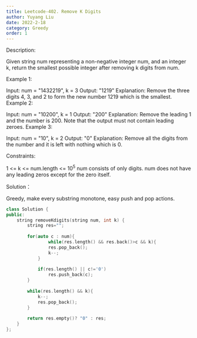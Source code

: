```yaml
---
title: Leetcode-402. Remove K Digits
author: Yuyang Liu
date: 2022-2-18
category: Greedy
order: 1
---
```


Description:

Given string num representing a non-negative integer num, and an integer k, return the smallest possible integer after removing k digits from num.

 

Example 1:

Input: num = "1432219", k = 3
Output: "1219"
Explanation: Remove the three digits 4, 3, and 2 to form the new number 1219 which is the smallest.
Example 2:

Input: num = "10200", k = 1
Output: "200"
Explanation: Remove the leading 1 and the number is 200. Note that the output must not contain leading zeroes.
Example 3:

Input: num = "10", k = 2
Output: "0"
Explanation: Remove all the digits from the number and it is left with nothing which is 0.
 

Constraints:

1 <= k <= num.length <= 10<sup>5</sup>
num consists of only digits.
num does not have any leading zeros except for the zero itself.

Solution：

Greedy, make every substring monotone, easy push and pop actions.

``` c++
class Solution {
public:
    string removeKdigits(string num, int k) {
        string res="";
        
        for(auto c : num){                                              
				while(res.length() && res.back()>c && k){  
                res.pop_back();
                k--;
            }
            
            if(res.length() || c!='0')        
                res.push_back(c);
        }
        
        while(res.length() && k){             
            k--;
            res.pop_back();
        }
        
        return res.empty()? "0" : res;        
    }
};
```
